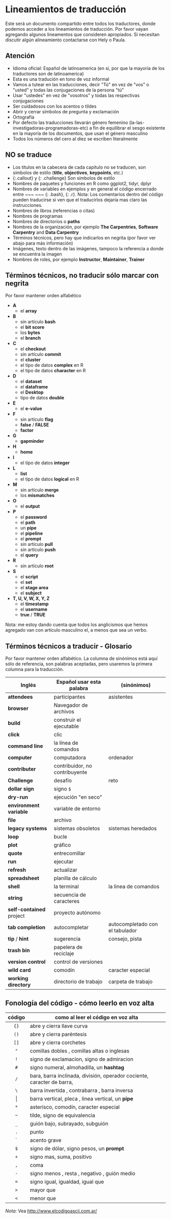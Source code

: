 # Lineamientos de traducción  

Este será un documento compartido entre todos los traductores, donde podemos acceder a los lineamientos de traducción.
Por favor vayan agregando algunos lineamentos que consideren apropiados. Si necesitan discutir algún alineamiento contactarse con Hely o Paula.


## Atención
 - Idioma oficial: Español de latinoamerica (en si, por que la mayoría de los traductores son de latinoamerica)
 - Esta es una tradución en tono de voz informal
 - Vamos a tutear en las traducciones, decir "Tú" en vez de "vos" o "usted" y todas las conjugaciones de la persona "tú"
 - Usar "ustedes" en vez de "vosotros" y todas las respectivas conjugaciones
 - Ser cuidadosos con los acentos o tildes
 - Abrir y cerrar símbolos de pregunta y exclamación
 - Ortografía
 - Por defecto las traducciones llevarán género femenino (la-las-investigadoras-programadoras-etc) a fin de equilibrar el sesgo existente en la mayoría de los documentos, que usan el género masculino
 - Todos los números del cero al diez se escriben literalmente
 
## NO se traduce

- Los títulos en la cabecera de cada capítulo no se traducen, son símbolos de estilo (**title**, **objectives**, **keypoints**, etc.)
- {:.callout} y {: .challenge} Son símbolos de estilo
- Nombres de paquetes y funciones en R como ggplot2, tidyr, dplyr
- Nombres de variables en ejemplos y en general el código encerrado entre ~~~ ~~~ {: .bash},  {: .r}. Nota: Los comentarios dentro del código pueden traducirse si ven que el traducirlos dejaría mas claro las instrucciones.
- Nombres de libros (referencias o citas)
- Nombres de programas
- Nombres de directorios o **paths**
- Nombres de la organización, por ejemplo **The Carpentries**, **Software Carpentry** and **Data Carpentry**
- Términos técnicos, pero hay que indicarlos en negrita (por favor ver abajo para más información)
- Imágenes, texto dentro de las imágenes, tampoco la referencia a donde se encuentra la imagen
- Nombres de roles, por ejemplo **Instructor**, **Maintainer**, **Trainer**


## Términos técnicos, no traducir sólo marcar con negrita

Por favor mantener orden alfabético

- **A**
    - el **array**
- **B**
    - sin artículo **bash**
    - el **bit score**
    - los **bytes**
    - el **branch**
- **C**
    - el **checkout**
    - sin artículo **commit**
    - el **cluster**
    - el tipo de datos **complex** en R
    - el tipo de datos **character** en R
- **D**
    - el **dataset**
    - el **dataframe**
    - el **Desktop**
    - tipo de datos **double**
- **E**
   - el **e-value**
- **F** 
    - sin artículo **flag**
    - **false** / **FALSE**
    - **factor**
 - **G** 
    - **gapminder**
 - **H**
    - **home**
- **I**
    - el tipo de datos **integer**
- **L**
    - **list**
    - el tipo de datos **logical** en R
- **M**    
    - sin artículo **merge**
    - los **mismatches**
- **O**   
    - el **output**
- **P**   
    - el **password**
    - el **path**
    - un **pipe**
    - el **pipeline**
    - el **prompt**
    - sin artículo **pull**
    - sin artículo **push**
    - el **query**
- **R**
    - sin artículo **root**
- **S**   
    - el **script**
    - el **set**
    - el **stage area**
    - el **subject**
- **T, U, V, W, X, Y, Z**   
    - el **timestamp**
    - el **username**
    - **true** / **TRUE**

Nota: me estoy dando cuenta que todos los anglicismos que hemos agregado van con artículo masculino el, a menos que sea un verbo.

## Términos técnicos a traducir - Glosario

Por favor mantener orden alfabético.
La columna de sinónimos está aquí sólo de referencia, son palabras aceptadas, pero usaremos la primera columna para la traducción.

|  Inglés 	| Español usar esta palabra | (sinónimos) |
|---	      |---	  |--- |
| **attendees**| participantes | asistentes|
| **browser**| Navegador de archivos | |
| **build** | construir el ejecutable | |
| **click**  	|  clic  	| |
| **command line**  	|  la línea de comandos  	| |
| **computer** 	    | computadora | ordenador  	|
| **contributer** |  contribuidor, no contribuyente||
| **Challenge** 	    | desafío	|reto|
| **dollar sign** 	    | signo `$`	| |
| **dry-run** 	    | ejecución "en seco" 	| |
| **environment variable**  | variable de entorno | |
| **file**   	|  archivo 	| |
| **legacy systems** 	|  sistemas obsoletos | sistemas heredados 	|
| **loop** 	|  bucle 	| |
| **plot** 	|  gráfico 	| |
| **quote** 	|  entrecomillar 	| |
| **run** 	|  ejecutar 	| |
| **refresh** | actualizar |
| **spreadsheet**  	|  planilla de cálculo  | |
| **shell**  	       |  la terminal  | la linea de comandos |
| **string**  	|  secuencia de caracteres  | |
| **self-contained** project| proyecto autónomo ||
| **tab completion**  | autocompletar	|autocompletado con el tabulador |
| **tip** / **hint** | sugerencia | consejo, pista|
| **trash bin**  | papelera de reciclaje	| |
| **version control**  	| control de versiones|  |
| **wild card**  | comodín  | caracter especial |
| **working directory** 	| directorio de trabajo | carpeta de trabajo 	|

## Fonología del código - cómo leerlo en voz alta

|  código 	| como al leer el código en voz alta |
| :---: | --- |
| ``` {} ``` | abre y cierra llave curva |
| ``` () ``` | abre y cierra paréntesis |
| ``` [] ``` | abre y cierra corchetes |
| ``` " ``` | comillas dobles , comillas altas o inglesas |
| ``` ! ``` | signo de exclamacion, signo de admiracion |
| ``` # ``` | signo numeral,  almohadilla, un **hashtag** |
| ``` / ``` | bara, barra inclinada, división, operador cociente, caracter de barra,  |
| ``` \ ``` | barra invertida , contrabarra , barra inversa |
|  &#124; | barra vertical, pleca , linea vertical, un **pipe** |
| ``` * ``` | asterisco, comodín,	caracter especial |
| ``` ~ ``` | tilde, signo de equivalencia |
| ``` _ ``` | guión bajo, subrayado, subguión|
| ``` . ``` | punto |
| ``` ` ``` | acento grave |
| ``` $ ``` | signo de dólar, signo pesos, un **prompt** | 
| ``` + ``` | signo mas, suma, positivo |
| ``` , ``` | coma |
| ``` - ``` | signo menos , resta , negativo , guión medio |
| ``` = ``` | signo igual, igualdad, igual que |
| ``` > ``` | mayor que | 
| ``` < ``` | menor que | 

*Nota:* Vea http://www.elcodigoascii.com.ar/
